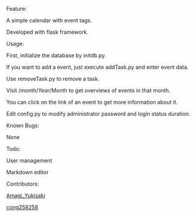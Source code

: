 Feature:

A simple calendar with event tags.

Developed with flask framework.

Usage:

First, initialize the database by initdb.py.

If you want to add a event, just execute addTask.py and enter event data.

Use removeTask.py to remove a task.

Visit /month/$Year/$Month to get overviews of events in that month.

You can click on the link of an event to get more information about it.

Edit config.py to modify administrator password and login status duration.

Known Bugs:

None

Todo:

User management

Markdown editor

Contributors:

[Amagi_Yukisaki](https://gitee.com/Amagi_Yukisaki)

[cong258258](https://gitee.com/cong258258)